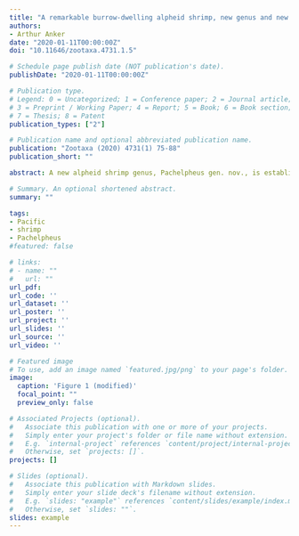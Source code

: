 ```yaml
---
title: "A remarkable burrow-dwelling alpheid shrimp, new genus and new species, from the tropical eastern Pacific (Malacostraca: Decapoda: Caridea"
authors:
- Arthur Anker
date: "2020-01-11T00:00:00Z"
doi: "10.11646/zootaxa.4731.1.5"

# Schedule page publish date (NOT publication's date).
publishDate: "2020-01-11T00:00:00Z"

# Publication type.
# Legend: 0 = Uncategorized; 1 = Conference paper; 2 = Journal article;
# 3 = Preprint / Working Paper; 4 = Report; 5 = Book; 6 = Book section;
# 7 = Thesis; 8 = Patent
publication_types: ["2"]

# Publication name and optional abbreviated publication name.
publication: "Zootaxa (2020) 4731(1) 75-88"
publication_short: ""

abstract: A new alpheid shrimp genus, Pachelpheus gen. nov., is established to accommodate Pachelpheus pachyacanthus sp. nov., described based on two specimens from the Las Perlas Archipelago, Pacific coast of Panama. Pachelpheus pachyacanthus sp. nov. appears to be an obligate symbiont dwelling in burrows of yet unknown infaunal hosts, on shallow near-shore subtidal sand flats. The main morphological characters of Pachelpheus gen. nov. are (**1**) frontal margin of carapace with broadly rounded rostral projection, without orbital teeth; (**2**) sixth pleonite with articulated plate; (**3**) telson with two pairs of cuspidate setae dorsally, without anal tubercles; (**4**) eyes concealed in dorsal view, partly visible in lateral view; (**5**) chelipeds equal in size, symmetrical in shape, moderately enlarged, stout, carried extended; (**6**) cheliped carpus without rows of setae mesially; (**7**) cheliped fingers without snapping mechanism, each finger armed with one stout tooth; (**8**) second pereiopod carpus with five sub-articles; (**9**) third, fourth and fifth pereiopods with ischia armed with single robust cuspidate seta, meri armed with one to several unusually robust cuspidate setae; (**10**) second pleopod with appendix masculina in males only; (**11**) uropodal exopod and endopod with rows of slender spiniform setae on their distal margins; (**12**) uropodal diaeresis unusually thickened laterally, with two very stout spiniform setae; and (**13**) lateral lobe of the uropodal protopod rounded. The new genus appears to be morphologically most similar to *Jengalpheops* (Anker & Dworschak, 2007) and *Leslibetaeus* (Anker, Poddoubtchenko & Wehrtmann, 2006).

# Summary. An optional shortened abstract.
summary: ""

tags:
- Pacific
- shrimp
- Pachelpheus
#featured: false

# links:
# - name: ""
#   url: ""
url_pdf:
url_code: ''
url_dataset: ''
url_poster: ''
url_project: ''
url_slides: ''
url_source: ''
url_video: ''

# Featured image
# To use, add an image named `featured.jpg/png` to your page's folder.
image:
  caption: 'Figure 1 (modified)'
  focal_point: ""
  preview_only: false

# Associated Projects (optional).
#   Associate this publication with one or more of your projects.
#   Simply enter your project's folder or file name without extension.
#   E.g. `internal-project` references `content/project/internal-project/index.md`.
#   Otherwise, set `projects: []`.
projects: []

# Slides (optional).
#   Associate this publication with Markdown slides.
#   Simply enter your slide deck's filename without extension.
#   E.g. `slides: "example"` references `content/slides/example/index.md`.
#   Otherwise, set `slides: ""`.
slides: example
---
```


<script type='text/javascript' src='https://d1bxh8uas1mnw7.cloudfront.net/assets/embed.js'></script>

<div data-badge-type="medium-donut" data-doi="10.11646/zootaxa.4731.1.5" data-condensed="true" data-hide-no-mentions="true" class="altmetric-embed"></div> <div class="__dimensions_badge_embed__" data-doi="10.11646/zootaxa.4731.1.5" data-hide-zero-citations="true" data-legend="hover-right" data-style="medium_circle"></div>
